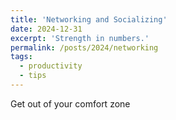 ```yaml
---
title: 'Networking and Socializing'
date: 2024-12-31
excerpt: 'Strength in numbers.'
permalink: /posts/2024/networking
tags:
  - productivity
  - tips
---
```


Get out of your comfort zone